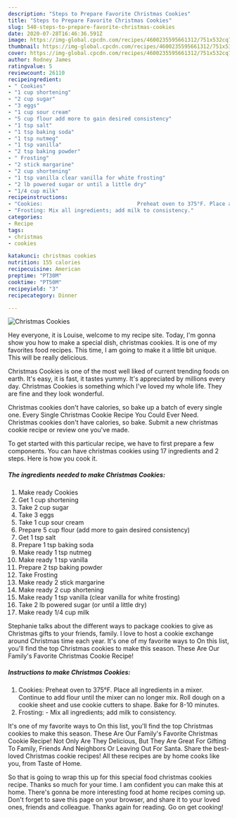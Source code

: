 ```yaml
---
description: "Steps to Prepare Favorite Christmas Cookies"
title: "Steps to Prepare Favorite Christmas Cookies"
slug: 540-steps-to-prepare-favorite-christmas-cookies
date: 2020-07-28T16:46:36.591Z
image: https://img-global.cpcdn.com/recipes/4600235595661312/751x532cq70/christmas-cookies-recipe-main-photo.jpg
thumbnail: https://img-global.cpcdn.com/recipes/4600235595661312/751x532cq70/christmas-cookies-recipe-main-photo.jpg
cover: https://img-global.cpcdn.com/recipes/4600235595661312/751x532cq70/christmas-cookies-recipe-main-photo.jpg
author: Rodney James
ratingvalue: 5
reviewcount: 26110
recipeingredient:
- " Cookies"
- "1 cup shortening"
- "2 cup sugar"
- "3 eggs"
- "1 cup sour cream"
- "5 cup flour add more to gain desired consistency"
- "1 tsp salt"
- "1 tsp baking soda"
- "1 tsp nutmeg"
- "1 tsp vanilla"
- "2 tsp baking powder"
- " Frosting"
- "2 stick margarine"
- "2 cup shortening"
- "1 tsp vanilla clear vanilla for white frosting"
- "2 lb powered sugar or until a little dry"
- "1/4 cup milk"
recipeinstructions:
- "Cookies:                              Preheat oven to 375°F. Place all ingredients in a mixer. Continue to add flour until the mixer can no longer mix. Roll dough on a cookie sheet and use cookie cutters to shape. Bake for 8-10 minutes."
- "Frosting: Mix all ingredients; add milk to consistency."
categories:
- Recipe
tags:
- christmas
- cookies

katakunci: christmas cookies 
nutrition: 155 calories
recipecuisine: American
preptime: "PT30M"
cooktime: "PT50M"
recipeyield: "3"
recipecategory: Dinner

---
```



![Christmas Cookies](https://img-global.cpcdn.com/recipes/4600235595661312/751x532cq70/christmas-cookies-recipe-main-photo.jpg)

Hey everyone, it is Louise, welcome to my recipe site. Today, I'm gonna show you how to make a special dish, christmas cookies. It is one of my favorites food recipes. This time, I am going to make it a little bit unique. This will be really delicious.

Christmas Cookies is one of the most well liked of current trending foods on earth. It's easy, it is fast, it tastes yummy. It's appreciated by millions every day. Christmas Cookies is something which I've loved my whole life. They are fine and they look wonderful.

Christmas cookies don&#39;t have calories, so bake up a batch of every single one. Every Single Christmas Cookie Recipe You Could Ever Need. Christmas cookies don&#39;t have calories, so bake. Submit a new christmas cookie recipe or review one you&#39;ve made.


To get started with this particular recipe, we have to first prepare a few components. You can have christmas cookies using 17 ingredients and 2 steps. Here is how you cook it.

<!--inarticleads1-->

##### The ingredients needed to make Christmas Cookies:

1. Make ready  Cookies
1. Get 1 cup shortening
1. Take 2 cup sugar
1. Take 3 eggs
1. Take 1 cup sour cream
1. Prepare 5 cup flour (add more to gain desired consistency)
1. Get 1 tsp salt
1. Prepare 1 tsp baking soda
1. Make ready 1 tsp nutmeg
1. Make ready 1 tsp vanilla
1. Prepare 2 tsp baking powder
1. Take  Frosting
1. Make ready 2 stick margarine
1. Make ready 2 cup shortening
1. Make ready 1 tsp vanilla (clear vanilla for white frosting)
1. Take 2 lb powered sugar (or until a little dry)
1. Make ready 1/4 cup milk


Stephanie talks about the different ways to package cookies to give as Christmas gifts to your friends, family. I love to host a cookie exchange around Christmas time each year. It&#39;s one of my favorite ways to On this list, you&#39;ll find the top Christmas cookies to make this season. These Are Our Family&#39;s Favorite Christmas Cookie Recipe! 

<!--inarticleads2-->

##### Instructions to make Christmas Cookies:

1. Cookies:                              Preheat oven to 375°F. Place all ingredients in a mixer. Continue to add flour until the mixer can no longer mix. Roll dough on a cookie sheet and use cookie cutters to shape. Bake for 8-10 minutes.
1. Frosting: - Mix all ingredients; add milk to consistency.


It&#39;s one of my favorite ways to On this list, you&#39;ll find the top Christmas cookies to make this season. These Are Our Family&#39;s Favorite Christmas Cookie Recipe! Not Only Are They Delicious, But They Are Great For Gifting To Family, Friends And Neighbors Or Leaving Out For Santa. Share the best-loved Christmas cookie recipes! All these recipes are by home cooks like you, from Taste of Home. 

So that is going to wrap this up for this special food christmas cookies recipe. Thanks so much for your time. I am confident you can make this at home. There's gonna be more interesting food at home recipes coming up. Don't forget to save this page on your browser, and share it to your loved ones, friends and colleague. Thanks again for reading. Go on get cooking!
